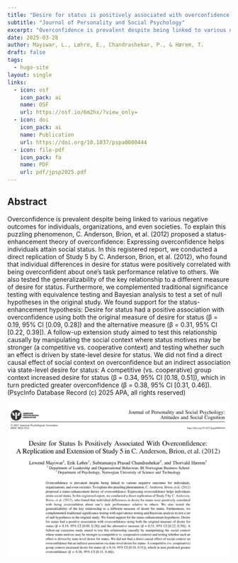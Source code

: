 ```yaml
---
title: "Desire for status is positively associated with overconfidence: A replication and extension of study 5 in C. Anderson, Brion, et al. (2012)"
subtitle: "Journal of Personality and Social Psychology"
excerpt: "Overconfidence is prevalent despite being linked to various negative outcomes for individuals, organizations, and even societies. To explain this puzzling phenomenon, C. Anderson, Brion, et al. (2012) proposed a status-enhancement theory of overconfidence: Expressing overconfidence helps individuals attain social status. In this registered report, we conducted a direct replication of Study 5 by C. Anderson, Brion, et al. (2012), who found that individual differences in desire for status were positively correlated with being overconfident about one’s task performance relative to others. We also tested the generalizability of the key relationship to a different measure of desire for status. Furthermore, we complemented traditional significance testing with equivalence testing and Bayesian analysis to test a set of null hypotheses in the original study. We found support for the status-enhancement hypothesis: Desire for status had a positive association with overconfidence using both the original measure of desire for status (β = 0.19, 95% CI [0.09, 0.28]) and the alternative measure (β = 0.31, 95% CI [0.22, 0.39]). A follow-up extension study aimed to test this relationship causally by manipulating the social context where status motives may be stronger (a competitive vs. cooperative context) and testing whether such an effect is driven by state-level desire for status. We did not find a direct causal effect of social context on overconfidence but an indirect association via state-level desire for status: A competitive (vs. cooperative) group context increased desire for status (β = 0.34, 95% CI [0.18, 0.51]), which in turn predicted greater overconfidence (β = 0.38, 95% CI [0.31, 0.46])."
date: 2025-03-28
author: Mayiwar, L., Løhre, E., Chandrashekar, P., & Hærem, T.
draft: false
tags:
  - hugo-site
layout: single
links:
  - icon: osf
    icon_pack: ai
    name: OSF
    url: https://osf.io/6m2hx/?view_only=
  - icon: doi
    icon_pack: ai
    name: Publication
    url: https://doi.org/10.1037/pspa0000444
  - icon: file-pdf
    icon_pack: fa
    name: PDF
    url: pdf/jpsp2025.pdf
---
```


## Abstract

Overconfidence is prevalent despite being linked to various negative outcomes for individuals, organizations, and even societies. To explain this puzzling phenomenon, C. Anderson, Brion, et al. (2012) proposed a status-enhancement theory of overconfidence: Expressing overconfidence helps individuals attain social status. In this registered report, we conducted a direct replication of Study 5 by C. Anderson, Brion, et al. (2012), who found that individual differences in desire for status were positively correlated with being overconfident about one’s task performance relative to others. We also tested the generalizability of the key relationship to a different measure of desire for status. Furthermore, we complemented traditional significance testing with equivalence testing and Bayesian analysis to test a set of null hypotheses in the original study. We found support for the status-enhancement hypothesis: Desire for status had a positive association with overconfidence using both the original measure of desire for status (β = 0.19, 95% CI [0.09, 0.28]) and the alternative measure (β = 0.31, 95% CI [0.22, 0.39]). A follow-up extension study aimed to test this relationship causally by manipulating the social context where status motives may be stronger (a competitive vs. cooperative context) and testing whether such an effect is driven by state-level desire for status. We did not find a direct causal effect of social context on overconfidence but an indirect association via state-level desire for status: A competitive (vs. cooperative) group context increased desire for status (β = 0.34, 95% CI [0.18, 0.51]), which in turn predicted greater overconfidence (β = 0.38, 95% CI [0.31, 0.46]). (PsycInfo Database Record (c) 2025 APA, all rights reserved)

![](jpsp2025.jpeg)
